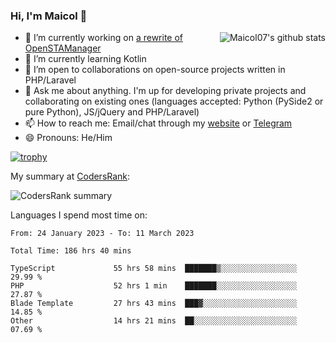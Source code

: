### Hi, I'm Maicol 👋
<img align="right" src="https://github-readme-stats.vercel.app/api?username=maicol07&count_private=true&count_private=true&show_icons=true" alt="Maicol07's github stats">

- 🔭 I’m currently working on [a rewrite of OpenSTAManager](https://github.com/Dasc3er/openstamanager/tree/rewrite)
- 🌱 I’m currently learning Kotlin
- 👯 I’m open to collaborations on open-source projects written in PHP/Laravel
- 💬 Ask me about anything. I'm up for developing private projects and collaborating on existing ones (languages accepted: Python (PySide2 or pure Python), JS/jQuery and PHP/Laravel)
- 📫 How to reach me: Email/chat through my [website](https://maicol07.it) or [Telegram](https://telegram.me/maicol07)
- 😄 Pronouns: He/Him

[![trophy](https://github-profile-trophy.vercel.app/?username=maicol07)](https://github.com/ryo-ma/github-profile-trophy)

My summary at [CodersRank](https://codersrank.io):

![CodersRank summary](https://cr-ss-service.azurewebsites.net/api/ScreenShot?widget=summary&username=maicol07&badges=3&show-avatar=true&style=--header-bg-color:%23000;--border-radius:16px)

Languages I spend most time on:
<!--START_SECTION:waka-->

```text
From: 24 January 2023 - To: 11 March 2023

Total Time: 186 hrs 40 mins

TypeScript             55 hrs 58 mins  ███████▒░░░░░░░░░░░░░░░░░   29.99 %
PHP                    52 hrs 1 min    ███████░░░░░░░░░░░░░░░░░░   27.87 %
Blade Template         27 hrs 43 mins  ███▓░░░░░░░░░░░░░░░░░░░░░   14.85 %
Other                  14 hrs 21 mins  ██░░░░░░░░░░░░░░░░░░░░░░░   07.69 %
```

<!--END_SECTION:waka-->
